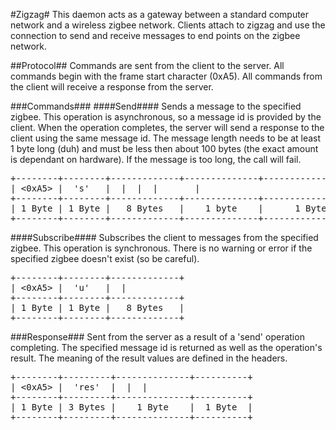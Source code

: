 #Zigzag#
This daemon acts as a gateway between a standard computer network and a
wireless zigbee network. Clients attach to zigzag and use the connection
to send and receive messages to end points on the zigbee network.

##Protocol##
Commands are sent from the client to the server. All commands begin with the
frame start character (0xA5). All commands from the client will receive a
response from the server.

###Commands###
####Send####
Sends a message to the specified zigbee. This operation is asynchronous, so a
message id is provided by the client. When the operation completes, the server
will send a response to the client using the same message id. The message
length needs to be at least 1 byte long (duh) and must be less then about 100
bytes (the exact amount is dependant on hardware). If the message is too long,
the call will fail.

<pre>
+--------+--------+-------------+--------------+------------------+----------------+
| <0xA5> |  's'   | <zigbee id> | <message id> | <message length> |   <message>    |
+--------+--------+-------------+--------------+------------------+----------------+
| 1 Byte | 1 Byte |   8 Bytes   |    1 byte    |      1 Byte      | 1 - ~100 bytes |
+--------+--------+-------------+--------------+------------------+----------------+
</pre>

####Subscribe####
Subscribes the client to messages from the specified zigbee. This operation is
synchronous. There is no warning or error if the specified zigbee doesn't
exist (so be careful).

<pre>
+--------+--------+-------------+
| <0xA5> |  'u'   | <zigbee id> |
+--------+--------+-------------+
| 1 Byte | 1 Byte |   8 Bytes   |
+--------+--------+-------------+
</pre>

###Response###
Sent from the server as a result of a 'send' operation completing. The
specified message id is returned as well as the operation's result. The
meaning of the result values are defined in the headers.

<pre>
+--------+---------+--------------+----------+
| <0xA5> |  'res'  | <message id> | <result> |
+--------+---------+--------------+----------+
| 1 Byte | 3 Bytes |    1 Byte    |  1 Byte  |
+--------+---------+--------------+----------+
</pre>

